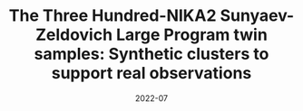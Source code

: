 ---
title: "The Three Hundred-NIKA2 Sunyaev-Zeldovich Large Program twin samples: Synthetic clusters to support real observations"
collection: "co_procs"
permalink: https://ui.adsabs.harvard.edu/abs/2022EPJWC.25700036P/abstract
date: 2022-07
venue: "mm Universe @ NIKA2 - Observing the mm Universe with the NIKA2 Camera"
citation: "Paliwal, A., Artis, E., Cui, W., et al. (2022), mm Universe @ NIKA2 - Observing the mm Universe with the NIKA2 Camera, 257, 00036."
---